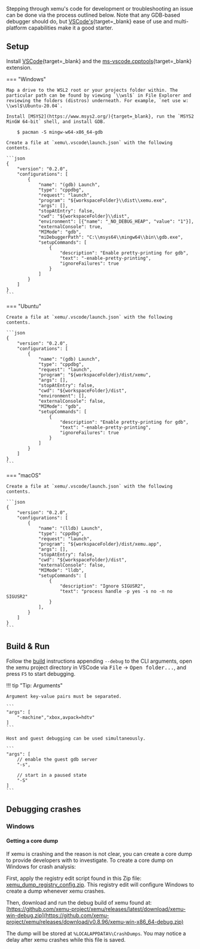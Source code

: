 Stepping through xemu's code for development or troubleshooting an issue can be done via the process outlined below. Note that any GDB-based debugger should do, but [VSCode's](https://code.visualstudio.com/docs/cpp/cpp-debug){target=_blank} ease of use and multi-platform capabilities make it a good starter.

## Setup

Install [VSCode](https://code.visualstudio.com/download){target=_blank} and the [ms-vscode.cpptools](https://marketplace.visualstudio.com/items?itemName=ms-vscode.cpptools){target=_blank} extension.

=== "Windows"

    Map a drive to the WSL2 root or your projects folder within. The particular path can be found by viewing `\\wsl$` in File Explorer and reviewing the folders (distros) underneath. For example, `net use w: \\wsl$\Ubuntu-20.04`.

    Install [MSYS2](https://www.msys2.org/){target=_blank}, run the `MSYS2 MinGW 64-bit` shell, and install GDB.

        $ pacman -S mingw-w64-x86_64-gdb

    Create a file at `xemu\.vscode\launch.json` with the following contents.

    ```json
    {
        "version": "0.2.0",
        "configurations": [
            {
                "name": "(gdb) Launch",
                "type": "cppdbg",
                "request": "launch",
                "program": "${workspaceFolder}\\dist\\xemu.exe",
                "args": [],
                "stopAtEntry": false,
                "cwd": "${workspaceFolder}\\dist",
                "environment": [{"name": "_NO_DEBUG_HEAP", "value": "1"}],
                "externalConsole": true,
                "MIMode": "gdb",
                "miDebuggerPath": "C:\\msys64\\mingw64\\bin\\gdb.exe",
                "setupCommands": [
                    {
                        "description": "Enable pretty-printing for gdb",
                        "text": "-enable-pretty-printing",
                        "ignoreFailures": true
                    }
                ]
            }
        ]
    }
    ```

=== "Ubuntu"

    Create a file at `xemu/.vscode/launch.json` with the following contents.

    ```json
    {
        "version": "0.2.0",
        "configurations": [
            {
                "name": "(gdb) Launch",
                "type": "cppdbg",
                "request": "launch",
                "program": "${workspaceFolder}/dist/xemu",
                "args": [],
                "stopAtEntry": false,
                "cwd": "${workspaceFolder}/dist",
                "environment": [],
                "externalConsole": false,
                "MIMode": "gdb",
                "setupCommands": [
                    {
                        "description": "Enable pretty-printing for gdb",
                        "text": "-enable-pretty-printing",
                        "ignoreFailures": true
                    }
                ]
            }
        ]
    }
    ```

=== "macOS"

    Create a file at `xemu/.vscode/launch.json` with the following contents.

    ```json
    {
        "version": "0.2.0",
        "configurations": [
            {
                "name": "(lldb) Launch",
                "type": "cppdbg",
                "request": "launch",
                "program": "${workspaceFolder}/dist/xemu.app",
                "args": [],
                "stopAtEntry": false,
                "cwd": "${workspaceFolder}/dist",
                "externalConsole": false,
                "MIMode": "lldb",
                "setupCommands": [
                    {
                        "description": "Ignore SIGUSR2",
                        "text": "process handle -p yes -s no -n no SIGUSR2"
                    }
                ],
            }
        ]
    }
    ```

## Build & Run

Follow the [build](../building-from-source.md) instructions appending `--debug` to the CLI arguments, open the xemu project directory in VSCode via <kbd>File</kbd> &rarr; <kbd>Open folder...</kbd>, and press `F5` to start debugging.

!!! tip "Tip: Arguments"

    Argument key-value pairs must be separated.

    ```
    "args": [
        "-machine","xbox,avpack=hdtv"
    ]
    ```

    Host and guest debugging can be used simultaneously.

    ```
    "args": [
        // enable the guest gdb server
        "-s",

        // start in a paused state
        "-S"
    ]
    ```

## Debugging crashes

### Windows

#### Getting a core dump

If xemu is crashing and the reason is not clear, you can create a core dump to provide developers with to investigate. To create a core dump on Windows for crash analysis:

First, apply the registry edit script found in this Zip file: [xemu_dump_registry_config.zip](https://xemu.app/xemu_dump_registry_config.zip). This registry edit will configure Windows to create a dump whenever xemu crashes.

Then, download and run the debug build of xemu found at: [https://github.com/xemu-project/xemu/releases/latest/download/xemu-win-debug.zip](https://github.com/xemu-project/xemu/releases/download/v0.8.96/xemu-win-x86_64-debug.zip)

The dump will be stored at `%LOCALAPPDATA%\CrashDumps`. You may notice a delay after xemu crashes while this file is saved.
